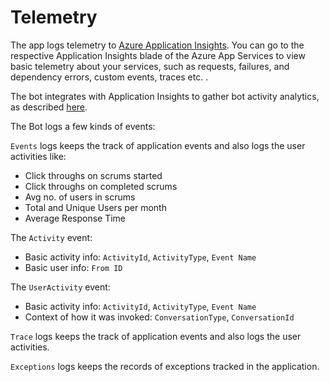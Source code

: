 
# [](https://github.com/OfficeDev/microsoft-teams-scrumstatus/wiki/Telemetry#telemetry)Telemetry

The app logs telemetry to [Azure Application Insights](https://azure.microsoft.com/en-us/services/monitor/). You can go to the respective Application Insights blade of the Azure App Services to view basic telemetry about your services, such as requests, failures, and dependency errors, custom events, traces etc. .

The bot integrates with Application Insights to gather bot activity analytics, as described [here](https://blog.botframework.com/2019/03/21/bot-analytics-behind-the-scenes/).

The Bot logs a few kinds of events:

`Events` logs keeps the track of application events and also logs the user activities like:

- Click throughs on scrums started
- Click throughs on completed scrums
- Avg no. of users in scrums
- Total and Unique Users per month
- Average Response Time


The `Activity` event:

-   Basic activity info: `ActivityId`, `ActivityType`, `Event Name`
-   Basic user info: `From ID`

The `UserActivity` event:

-   Basic activity info: `ActivityId`, `ActivityType`, `Event Name`
-   Context of how it was invoked: `ConversationType`, `ConversationId`

`Trace` logs keeps the track of application events and also logs the user activities. 

`Exceptions` logs keeps the records of exceptions tracked in the application. 
 